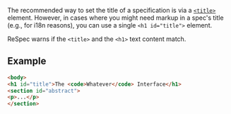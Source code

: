 The recommended way to set the title of a specification is via a [`<title>`](title) element. However, in cases  where you might need markup in a spec's title (e.g., for i18n reasons), you can use a single `<h1 id="title">` element. 

ReSpec warns if the `<title>` and the `<h1>` text content match. 

## Example 

```HTML
<body>
<h1 id="title">The <code>Whatever</code> Interface</h1>
<section id="abstract">
<p>...</p>
</section>
``` 